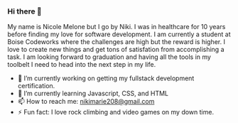 ### Hi there 👋
 My name is Nicole Melone but I go by Niki. I was in healthcare for 10 years before finding my love for software development. I am currently a student at Boise Codeworks where the challenges are high but the reward is higher. I love to create new things and get tons of satisfation from accomplishing a task. I am looking forward to graduation and having all the tools in my toolbelt I need to head into the next step in my life.

- 🔭 I’m currently working on getting my fullstack development certification.
- 🌱 I’m currently learning Javascript, CSS, and HTML
- 📫 How to reach me: nikimarie208@gmail.com
- ⚡ Fun fact: I love rock climbing and video games on my down time.
<!--
**NicoleMelone/NicoleMelone** is a ✨ _special_ ✨ repository because its `README.md` (this file) appears on your GitHub profile.

Here are some ideas to get you started:

- 🔭 I’m currently working on getting my fullstack development certification.
- 🌱 I’m currently learning Javascript, CSS, and HTML
- 👯 I’m looking to collaborate on ...
- 🤔 I’m looking for help with ...
- 💬 Ask me about ...
- 📫 How to reach me: nikimarie208@gmail.com
- 😄 Pronouns: ...
- ⚡ Fun fact: I love rock climbing and video games in my down time. 
-->
